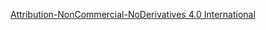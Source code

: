 [Attribution-NonCommercial-NoDerivatives 4.0 International](http://creativecommons.org/licenses/by-nc-nd/4.0/legalcode)
